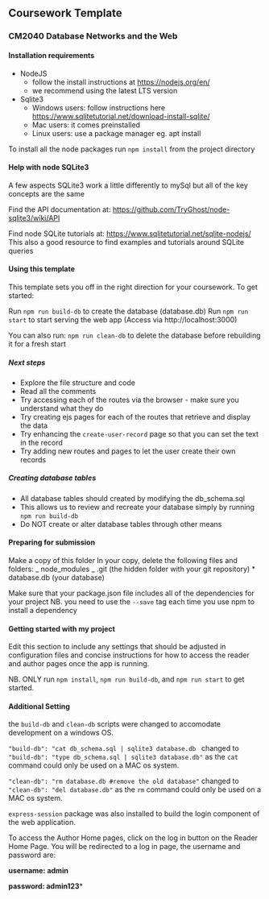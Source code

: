 ## Coursework Template

### CM2040 Database Networks and the Web

#### Installation requirements

- NodeJS
  - follow the install instructions at https://nodejs.org/en/
  - we recommend using the latest LTS version
- Sqlite3
  - Windows users: follow instructions here https://www.sqlitetutorial.net/download-install-sqlite/
  - Mac users: it comes preinstalled
  - Linux users: use a package manager eg. apt install

To install all the node packages run `npm install` from the project directory

#### Help with node SQLite3

A few aspects SQLite3 work a little differently to mySql but all of the key concepts are the same

Find the API documentation at:
https://github.com/TryGhost/node-sqlite3/wiki/API

Find node SQLite tutorials at:
https://www.sqlitetutorial.net/sqlite-nodejs/
This also a good resource to find examples and tutorials around SQLite queries

#### Using this template

This template sets you off in the right direction for your coursework. To get started:

Run `npm run build-db` to create the database (database.db)
Run `npm run start` to start serving the web app (Access via http://localhost:3000)

You can also run:
`npm run clean-db` to delete the database before rebuilding it for a fresh start

##### Next steps

- Explore the file structure and code
- Read all the comments
- Try accessing each of the routes via the browser - make sure you understand what they do
- Try creating ejs pages for each of the routes that retrieve and display the data
- Try enhancing the `create-user-record` page so that you can set the text in the record
- Try adding new routes and pages to let the user create their own records

##### Creating database tables

- All database tables should created by modifying the db_schema.sql
- This allows us to review and recreate your database simply by running `npm run build-db`
- Do NOT create or alter database tables through other means

#### Preparing for submission

Make a copy of this folder
In your copy, delete the following files and folders:
_ node_modules
_ .git (the hidden folder with your git repository) \* database.db (your database)

Make sure that your package.json file includes all of the dependencies for your project NB. you need to use the `--save` tag each time you use npm to install a dependency

#### Getting started with my project

Edit this section to include any settings that should be adjusted in configuration files and concise instructions for how to access the reader and author pages once the app is running.

NB. ONLY run `npm install`, `npm run build-db`, and `npm run start` to get started.

#### Additional Setting

the `build-db` and `clean-db` scripts were changed to accomodate development on a windows OS.

`"build-db": "cat db_schema.sql | sqlite3 database.db ` changed to `"build-db": "type db_schema.sql | sqlite3 database.db"` as the `cat` command could only be used on a MAC os system.

`"clean-db": "rm database.db #remove the old database"` changed to
`"clean-db": "del database.db"` as the `rm` command could only be used on a MAC os system.

`express-session` package was also installed to build the login component of the web application.

To access the Author Home pages, click on the log in button on the Reader Home Page. You will be redirected to a log in page, the username and password are:

**username: admin**

**password: admin123***
